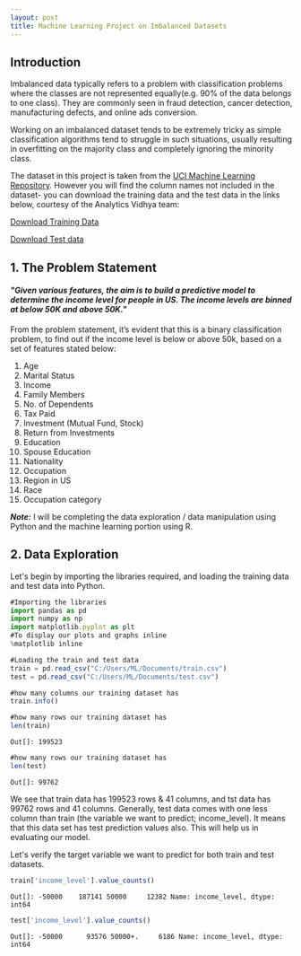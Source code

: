 ```yaml
---
layout: post
title: Machine Learning Project on Imbalanced Datasets
---
```





## Introduction ##
Imbalanced data typically refers to a problem with classification problems where the classes are not represented equally(e.g. 90% of the data belongs to one class). They are commonly seen in  fraud detection, cancer detection, manufacturing defects, and online ads conversion. 

Working on an imbalanced dataset tends to be extremely tricky as simple classification algorithms tend to struggle in such situations, usually resulting in overfitting on the majority class and completely ignoring the minority class.

The dataset in this project is taken from the [UCI Machine Learning Repository](http://archive.ics.uci.edu/ml/machine-learning-databases/census-income-mld/). However you will find the column names not included in the dataset- you can download the training data and the test data in the links below, courtesy of the Analytics Vidhya team:

[Download Training Data](https://www.analyticsvidhya.com/wp-content/uploads/2016/09/train.zip)

[Download Test data](https://www.analyticsvidhya.com/wp-content/uploads/2016/09/test.zip)

## 1. The Problem Statement ##
#### _"Given various features, the aim is to build a predictive model to determine the income level for people in US. The income levels are binned at below 50K and above 50K."_

From the problem statement, it’s evident that this is a binary classification problem, to find out if the income level is below or above 50k, based on a set of features stated below: 

1. Age
2. Marital Status
3. Income
4. Family Members
5. No. of Dependents
6. Tax Paid
7. Investment (Mutual Fund, Stock)
8. Return from Investments
9. Education
10. Spouse Education
11. Nationality
12. Occupation
13. Region in US
14. Race
15. Occupation category

_**Note:**_ I will be completing the data exploration / data manipulation using Python and the machine learning portion using R.

## 2. Data Exploration ##
Let's begin by importing the libraries required, and loading the training data and test data into Python.
```javascript
#Importing the libraries
import pandas as pd
import numpy as np
import matplotlib.pyplot as plt
#To display our plots and graphs inline
%matplotlib inline
```

```javascript
#Loading the train and test data
train = pd.read_csv("C:/Users/ML/Documents/train.csv")
test = pd.read_csv("C:/Users/ML/Documents/test.csv")
```

```javascript
#how many columns our training dataset has
train.info()
```
```javascript
#how many rows our training dataset has
len(train)
```
`Out[]: 199523`

```javascript
#how many rows our training dataset has
len(test)
```
`Out[]: 99762`

We see that train data has 199523 rows & 41 columns, and tst data has 99762 rows and 41 columns. Generally, test data comes with one less column than train (the variable we want to predict; income_level). It means that this data set has test prediction values also. This will help us in evaluating our model.

Let's verify the target variable we want to predict for both train and test datasets. 

```javascript
train['income_level'].value_counts()
```
`Out[]: -50000    187141
         50000     12382
Name: income_level, dtype: int64`

```javascript
test['income_level'].value_counts()
```
`Out[]: -50000      93576
         50000+.     6186
Name: income_level, dtype: int64`
